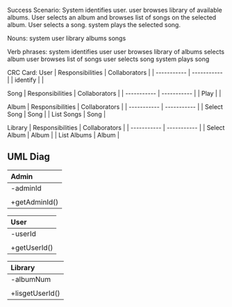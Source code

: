 


Success Scenario: System identifies user. user browses library of available albums. User selects an album and browses list of songs on the selected album. User selects a song. system plays the selected song.

Nouns:
system
user
library
albums
songs

Verb phrases:
system identifies user
user browses library of albums
selects album
user browses list of songs
user selects song
system plays song

CRC Card:
User
| Responsibilities      | Collaborators |
| ----------- | ----------- |
| identify |  |

Song
| Responsibilities      | Collaborators |
| ----------- | ----------- |
| Play |  |

Album
| Responsibilities      | Collaborators |
| ----------- | ----------- |
| Select Song | Song |
| List Songs | Song |


Library
| Responsibilities      | Collaborators |
| ----------- | ----------- |
| Select Album | Album |
| List Albums | Album |

## UML Diag
|Admin |
| :---- |
| -adminId |
||
| +getAdminId() |

|User|
|:----|
| -userId |
||
| +getUserId() |

|Library |
| :---- |
| -albumNum |
||
| +lisgetUserId() |
<!--stackedit_data:
eyJoaXN0b3J5IjpbMTU5ODk3NDAzOCwtMTE1NDExNzYwMCwtMT
IzOTk5NTAzNiwxNzAyODY0MzE4LDY3OTc1NjQ2NV19
-->